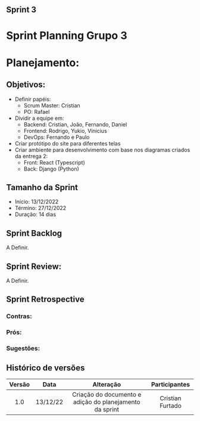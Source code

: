 ## Sprint 3

# Sprint Planning Grupo 3

# Planejamento:

## Objetivos:
- Definir papéis:
    - Scrum Master: Cristian
    - PO: Rafael
- Dividir a equipe em:
    - Backend: Cristian, João, Fernando, Daniel 
    - Frontend: Rodrigo, Yukio, Vinicius
    - DevOps: Fernando e Paulo
- Criar protótipo do site para diferentes telas
- Criar ambiente para desenvolvimento com base nos diagramas criados da entrega 2:
    - Front: React (Typescript)
    - Back: Django (Python)

## Tamanho da Sprint

- Início: 13/12/2022
- Término: 27/12/2022
- Duração: 14 dias

## Sprint Backlog
A Definir.

## Sprint Review:
A Definir.

## Sprint Retrospective
### Contras:


### Prós:


### Sugestões:



## Histórico de versões

| Versão |   Data   |                   Alteração                    | Participantes |
| :----: | :------: | :--------------------------------------------: | :---------: |
| 1.0  | 13/12/22 | Criação do documento e adição do planejamento da sprint | Cristian Furtado |